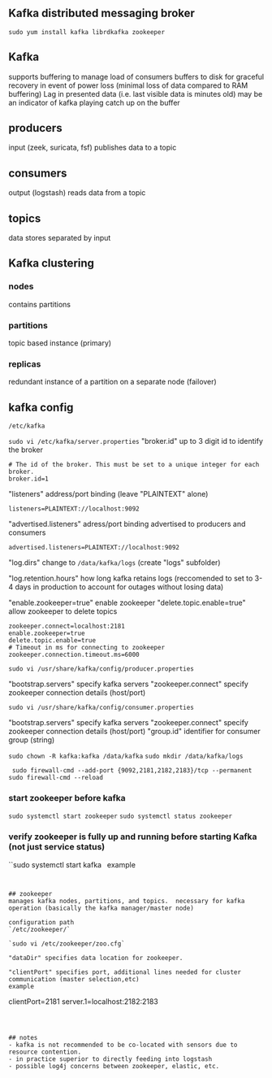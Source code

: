 ## Kafka distributed messaging broker
`sudo yum install kafka librdkafka zookeeper`

## Kafka
supports buffering to manage load of consumers
buffers to disk for graceful recovery in event of power loss (minimal loss of data compared to RAM buffering)
Lag in presented data (i.e. last visible data is minutes old) may be an indicator of kafka playing catch up on the buffer
## producers
input (zeek, suricata, fsf)
publishes data to a topic
## consumers
output (logstash)
reads data from a topic
## topics
data stores separated by input


## Kafka clustering
### nodes
contains partitions
### partitions
topic based instance (primary)
### replicas
redundant instance of a partition on a separate node (failover)


## kafka config

`/etc/kafka`

`sudo vi /etc/kafka/server.properties`
"broker.id" up to 3 digit id to identify the broker
```
# The id of the broker. This must be set to a unique integer for each broker.
broker.id=1
```

"listeners" address/port binding (leave "PLAINTEXT" alone)
```
listeners=PLAINTEXT://localhost:9092
```

"advertised.listeners" adress/port binding advertised to producers and consumers
```
advertised.listeners=PLAINTEXT://localhost:9092
```

"log.dirs" change to `/data/kafka/logs` (create "logs" subfolder)

"log.retention.hours" how long kafka retains logs (reccomended to set to 3-4 days in production to account for outages without losing data)

"enable.zookeeper=true" enable zookeeper
"delete.topic.enable=true" allow zookeeper to delete topics
```
zookeeper.connect=localhost:2181
enable.zookeeper=true
delete.topic.enable=true
# Timeout in ms for connecting to zookeeper
zookeeper.connection.timeout.ms=6000
```


`sudo vi /usr/share/kafka/config/producer.properties`

"bootstrap.servers" specify kafka servers
"zookeeper.connect" specify zookeeper connection details (host/port)

`sudo vi /usr/share/kafka/config/consumer.properties`

"bootstrap.servers" specify kafka servers
"zookeeper.connect" specify zookeeper connection details (host/port)
"group.id" identifier for consumer group (string)

`sudo chown -R kafka:kafka /data/kafka`
`sudo mkdir /data/kafka/logs`


` sudo firewall-cmd --add-port {9092,2181,2182,2183}/tcp --permanent`
`sudo firewall-cmd --reload`

### start zookeeper before kafka

`sudo systemctl start zookeeper`
`sudo systemctl status zookeeper`

### verify zookeeper is fully up and running before starting Kafka (not just service status)

``sudo systemctl start kafka`
`
example
```


## zookeeper
manages kafka nodes, partitions, and topics.  necessary for kafka operation (basically the kafka manager/master node)

configuration path
`/etc/zookeeper/`

`sudo vi /etc/zookeeper/zoo.cfg`

"dataDir" specifies data location for zookeeper.

"clientPort" specifies port, additional lines needed for cluster communication (master selection,etc)
example
```
clientPort=2181
server.1=localhost:2182:2183
```



## notes
- kafka is not recommended to be co-located with sensors due to resource contention.
- in practice superior to directly feeding into logstash
- possible log4j concerns between zookeeper, elastic, etc.
